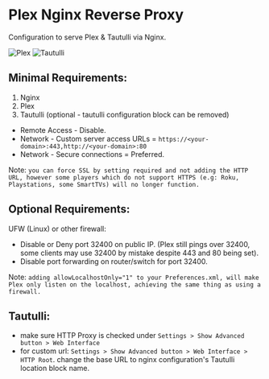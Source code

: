 # Plex Nginx Reverse Proxy

Configuration to serve Plex & Tautulli via Nginx.

![Plex](https://blob.octocarbon.codes/github/Plex.png)
![Tautulli](https://blob.octocarbon.codes/github/Tautulli.jpg)

## Minimal Requirements:

1. Nginx
2. Plex
3. Tautulli (optional - tautulli configuration block can be removed)

* Remote Access - Disable.
* Network - Custom server access URLs = `https://<your-domain>:443,http://<your-domain>:80`
* Network - Secure connections = Preferred.

Note: `you can force SSL by setting required and not adding the HTTP URL, however some players which do not support HTTPS (e.g: Roku, Playstations, some SmartTVs) will no longer function.`

## Optional Requirements:

UFW (Linux) or other firewall:

* Disable or Deny port 32400 on public IP. (Plex still pings over 32400, some clients may use 32400 by mistake despite 443 and 80 being set).
* Disable port forwarding on router/switch for port 32400.

Note: `adding allowLocalhostOnly="1" to your Preferences.xml, will make Plex only listen on the localhost, achieving the same thing as using a firewall.`

## Tautulli:

* make sure HTTP Proxy is checked under `Settings > Show Advanced button > Web Interface`
* for custom url: `Settings > Show Advanced button > Web Interface > HTTP Root`. change the base URL to nginx configuration's Tautulli location block name.
